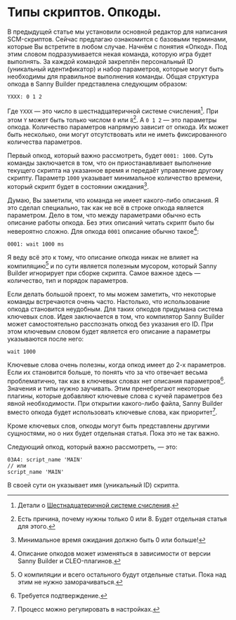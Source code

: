 # Типы скриптов. Опкоды.

В предыдущей статье мы установили основной редактор для написания SCM-скриптов. Сейчас предлагаю ознакомится с базовыми терминами, которые Вы встретите в любом случае. Начнём с понятия «Опкод». Под этим словом подразумивается некая команда, которую игра будет выполнять. За каждой командой закреплён персональный ID (уникальный идентификатор) и набор параметров, которые могут быть необходимы для правильное выполнения команды. Общая структура опкода в Sanny Builder представлена следующим образом:

```
YXXX: 0 1 2
```

Где `YXXX` — это число в шестнадцатеричной системе счисления[^1]. При этом `Y` может быть только числом `0` или `8`[^2]. А `0 1 2` — это параметры опкода. Количество параметров напрямую зависит от опкода. Их может быть несколько, они могут отсутствовать или не иметь фиксированного количества параметров.

Первый опкод, который важно рассмотреть, будет `0001: 1000`. Суть команды заключается в том, что он приостанавливает выполнение текущего скрипта на указанное время и передаёт управление другому скрипту. Параметр `1000` указывает минимальное количество времени, который скрипт будет в состоянии ожидания[^3].

Думаю, Вы заметили, что команда не имеет какого-либо описания. Я это сделал специально, так как не всё в строке опкода является параметром. Дело в том, что между параметрами обычно есть описание работы опкода. Без этих описаний читать скрипт было бы невероятно сложно. Для опкода `0001` описание обычно такое[^4]:

```
0001: wait 1000 ms
```

Я веду всё это к тому, что описание опкода никак не влияет на компиляцию[^5] и по сути является полезным мусором, который Sanny Builder игнорирует при сборке скрипта. Самое важное здесь — количество, тип и порядок параметров.

Если делать большой проект, то мы можем заметить, что некоторые команды встречаются очень часто. Настолько, что использование опкода становится неудобным. Для таких опкодов придумана система ключевых слов. Идея заключается в том, что компилятор Sanny Builder может самостоятельно расспознать опкод без указания его ID. При этом ключевым словом будет является его описание а параметры указываются после него:

```
wait 1000
```

Ключевые слова очень полезны, когда опкод имеет до 2-х параметров. Если их становится больше, то понять что за что отвечает весьма проблематично, так как в ключевых словах нет описания параметров[^6]. Значения и типы нужно заучивать. Этим пренебрегают некоторые плагины, которые добавляют ключевые слова с кучей параметров без явной необходимости. При открытии какого-либо файла, Sanny Builder вместо опкода будет использовать ключевые слова, как приоритет[^7].

Кроме ключевых слов, опкоды могут быть представлены другими сущностями, но о них будет отдельная статья. Пока это не так важно.

Следующий опкод, который важно рассмотреть, — это:

```
03A4: script_name 'MAIN'
// или
script_name 'MAIN'
```

В своей сути он указывает имя (уникальный ID) скрипта. 



[^1]: Детали о [Шестнадцатеричной системе счисления](https://ru.wikipedia.org/wiki/%D0%A8%D0%B5%D1%81%D1%82%D0%BD%D0%B0%D0%B4%D1%86%D0%B0%D1%82%D0%B5%D1%80%D0%B8%D1%87%D0%BD%D0%B0%D1%8F_%D1%81%D0%B8%D1%81%D1%82%D0%B5%D0%BC%D0%B0_%D1%81%D1%87%D0%B8%D1%81%D0%BB%D0%B5%D0%BD%D0%B8%D1%8F).
[^2]: Есть причина, почему нужны только 0 или 8. Будет отдельная статья для этого.
[^3]: Минимальное время ожидания должно быть 0 или больше!
[^4]: Описание опкодов может изменяться в зависимости от версии Sanny Builder и CLEO-плагинов.
[^5]: О компиляции и всего остального будут отдельные статьи. Пока над этим не нужно заморачиваться.
[^6]: Требуется подтверждение.
[^7]: Процесс можно регулировать в настройках.
